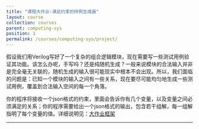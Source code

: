 ```yaml
---
title: "课程大作业:满足约束的样例生成器"
layout: course
collection: courses
parent: computing-sys
position: 1
permalink: /courses/computing-sys/project/
---
```


假设我们用Verilog写好了一个复杂的组合逻辑模块，现在需要写一些测试用例验证其功能。该怎么办呢，手写吗？还是纯随机生成？一般来说模块的合法输入并非是完全毫无关联的，随机生成的输入很可能现实中根本不会出现。所以，我们面临的问题是：已知一个模块的输入之间有一些关系，现在要尽可能均匀地生成一些测试用例，覆盖到合法输入空间的每一个角落。


你的程序将接收一个json格式的约束，里面会告诉你有几个变量，以及变量之间必须满足的关系；你的程序需要给出一个json格式的输出，包含若干组解，每一组解指明了每个变量的值。详细说明见：[大作业框架](https://github.com/pku-liang/sv-sampler-lab)

---


